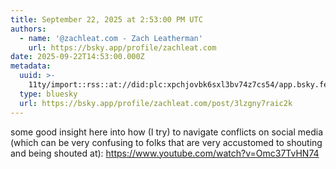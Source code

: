 ```yaml
---
title: September 22, 2025 at 2:53:00 PM UTC
authors:
  - name: '@zachleat.com - Zach Leatherman'
    url: https://bsky.app/profile/zachleat.com
date: 2025-09-22T14:53:00.000Z
metadata:
  uuid: >-
    11ty/import::rss::at://did:plc:xpchjovbk6sxl3bv74z7cs54/app.bsky.feed.post/3lzgny7raic2k
  type: bluesky
  url: https://bsky.app/profile/zachleat.com/post/3lzgny7raic2k
---
```

some good insight here into how (I try) to navigate conflicts on social media (which can be very confusing to folks that are very accustomed to shouting and being shouted at): https://www.youtube.com/watch?v=Omc37TvHN74